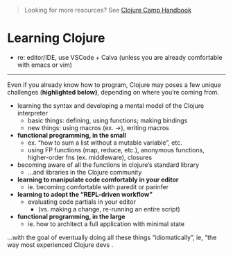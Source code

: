 > Looking for more resources? See [Clojure Camp Handbook](/README.md)

# Learning Clojure

- re: editor/IDE, use VSCode + Calva (unless you are already comfortable with emacs or vim)

---

Even if you already know how to program, Clojure may poses a few unique challenges (**highlighted below)**, depending on where you’re coming from.

- learning the syntax and developing a mental model of the Clojure interpreter
  - basic things: defining, using functions; making bindings
  - new things: using macros (ex. →), writing macros
- **functional programming, in the small**
  - ex. “how to sum a list without a mutable variable”, etc.
  - using FP functions (map, reduce, etc.), anonymous functions, higher-order fns (ex. middleware), closures
- becoming aware of all the functions in clojure’s standard library
  - …and libraries in the Clojure community
- **learning to manipulate code comfortably in your editor**
  - ie. becoming comfortable with paredit or parinfer
- **learning to adopt the “REPL-driven workflow”**
  - evaluating code partials in your editor
    - (vs. making a change, re-running an entire script)
- **functional programming, in the large**
  - ie. how to architect a full application with minimal state

…with the goal of eventually doing all these things “idiomatically”, ie, “the way most experienced Clojure devs .
